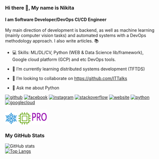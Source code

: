 ### Hi there 👋, My name is Nikita
#### I am Software Developer/DevOps CI/CD Engineer

My main direction of development is backend, as well as machine learning (mainly computer vision tasks) and automated systems with a DevOps methodology approach. 
I also write articles. :books:

- :computer: Skills: ML/DL/CV, Python (WEB & Data Science lib/framework), Google cloud platform (GCP) and etc DevOps tools.

- 🌱 I’m currently learning distributed systems development (TFTDS) 
- 👯 I’m looking to collaborate on https://github.com/ITTalks 
- 💬 Ask me about Python 


[<img src='https://cdn.jsdelivr.net/npm/simple-icons@3.0.1/icons/github.svg' alt='github' height='40'>](https://github.com/JesterI3D)  [<img src='https://cdn.jsdelivr.net/npm/simple-icons@3.0.1/icons/facebook.svg' alt='facebook' height='40'>](https://www.facebook.com/https://vk.com/jens1959)  [<img src='https://cdn.jsdelivr.net/npm/simple-icons@3.0.1/icons/instagram.svg' alt='instagram' height='40'>](https://www.instagram.com/https://www.instagram.com/strawberry_miles/?hl=ru/)  [<img src='https://cdn.jsdelivr.net/npm/simple-icons@3.0.1/icons/stackoverflow.svg' alt='stackoverflow' height='40'>](https://stackoverflow.com/users/user:310714)  [<img src='https://cdn.jsdelivr.net/npm/simple-icons@3.0.1/icons/icloud.svg' alt='website' height='40'>](https://tver.hh.ru/resume/1d6091d4ff079171cd0039ed1f4553706e4f77)  [<img src='https://cdn.jsdelivr.net/npm/simple-icons@3.0.1/icons/python.svg' alt='python' height='40'>](https://cdn3.iconfinder.com/data/icons/logos-and-brands-adobe/512/267_Python-512.png)  [<img src='https://cdn.jsdelivr.net/npm/simple-icons@3.0.1/icons/googlecloud.svg' alt='googlecloud' height='40'>](https://d1o2okarmduwny.cloudfront.net/wp-content/uploads/2014/04/icon_cloud_192pt_clr.png)  

<a href='https://archiveprogram.github.com/'><img src='https://raw.githubusercontent.com/acervenky/animated-github-badges/master/assets/acbadge.gif' width='40' height='40'></a> <a href='https://docs.github.com/en/developers'><img src='https://raw.githubusercontent.com/acervenky/animated-github-badges/master/assets/devbadge.gif' width='40' height='40'></a> <a href='https://github.com/pricing'><img src='https://raw.githubusercontent.com/acervenky/animated-github-badges/master/assets/pro.gif' width='50' height='50'></a>

### My GitHub Stats
![GitHub stats](https://github-readme-stats.vercel.app/api?username=JesterI3D&show_icons=true)  
[![Top Langs](https://github-readme-stats-axpwmfcg3.vercel.app/api/top-langs/?username=JesterI3D&layout=compact)](https://github.com/JesterI3D/github-readme-stats)

